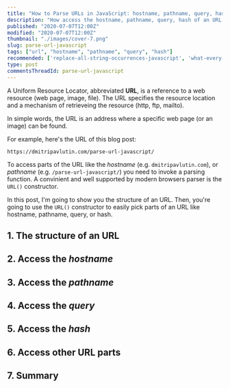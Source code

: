 ```yaml
---
title: "How to Parse URLs in JavaScript: hostname, pathname, query, hash"
description: "How access the hostname, pathname, query, hash of an URL in JavaScript."
published: "2020-07-07T12:00Z"
modified: "2020-07-07T12:00Z"
thumbnail: "./images/cover-7.png"
slug: parse-url-javascript
tags: ["url", "hostname", "pathname", "query", "hash"]
recommended: ['replace-all-string-occurrences-javascript', 'what-every-javascript-developer-should-know-about-unicode']
type: post
commentsThreadId: parse-url-javascript
---
```


A Uniform Resource Locator, abbreviated **URL**, is a reference to a web resource (web page, image, file). The URL specifies the resource location and a mechanism of retrieveing the resource (http, ftp, mailto).  

In simple words, the URL is an address where a specific web page (or an image) can be found.  

For example, here's the URL of this blog post:

```
https://dmitripavlutin.com/parse-url-javascript/
```

To access parts of the URL like the *hostname* (e.g. `dmitripavlutin.com`), or *pathname* (e.g. `/parse-url-javascript/`) you need to invoke a parsing function. A convinient and well supported by modern browsers parser is the `URL()` constructor.  

In this post, I'm going to show you the structure of an URL. Then, you're going to use the `URL()` constructor to easily pick parts of an URL like hostname, pathname, query, or hash.   

## 1. The structure of an URL

## 2. Access the *hostname*

## 3. Access the *pathname*

## 4. Access the *query*

## 5. Access the *hash*

## 6. Access other URL parts

## 7. Summary
